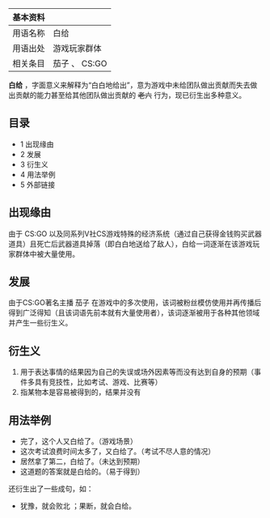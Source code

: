|  **基本资料**  ||
|---|---|
|用语名称  |  白给   |
|用语出处  |  游戏玩家群体   |
|相关条目  |  茄子  、  CS:GO   |
  
**白给** ，字面意义来解释为“白白地给出”，意为游戏中未给团队做出贡献而失去做出贡献的能力甚至给其他团队做出贡献的 ~~老六~~
行为，现已衍生出多种意义。

##  目录

  * 1  出现缘由 
  * 2  发展 
  * 3  衍生义 
  * 4  用法举例 
  * 5  外部链接 

##  出现缘由

由于  CS:GO
以及同系列V社CS游戏特殊的经济系统（通过自己获得金钱购买武器道具）且死亡后武器道具掉落（即白白地送给了敌人），白给一词逐渐在该游戏玩家群体中被大量使用。

  

##  发展

由于CS:GO著名主播  茄子
在游戏中的多次使用，该词被粉丝模仿使用并再传播后得到广泛得知（且该词语先前本就有大量使用者），该词逐渐被用于各种其他领域并产生一些衍生义。

  

##  衍生义

  1. 用于表达事情的结果因为自己的失误或场外因素等而没有达到自身的预期（事件多具有竞技性，比如考试、游戏、比赛等） 
  2. 指某物本是容易被得到的，结果并没有 

##  用法举例

  * 完了，这个人又白给了。（游戏场景） 
  * 这次考试浪费时间太多了，又白给了。（考试不尽人意的情况） 
  * 居然拿了第二，白给了。（未达到预期） 
  * 这道题的答案就是白给的。（易于得到） 

还衍生出了一些成句，如：

  * 犹豫，就会败北  ；果断，就会白给。 